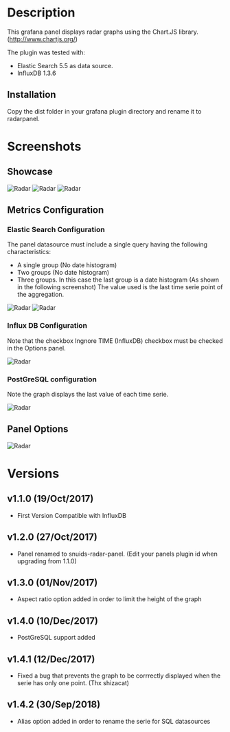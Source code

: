 # Description

This grafana panel displays radar graphs using the Chart.JS library. (http://www.chartjs.org/)

The plugin was tested with:

  * Elastic Search 5.5 as data source.
  * InfluxDB 1.3.6

## Installation

Copy the dist folder in your grafana plugin directory and rename it to radarpanel.

# Screenshots

## Showcase

![Radar](https://raw.githubusercontent.com/snuids/grafana-radar-panel/master/src/img/screenshot-radar-showcase.jpg)
![Radar](https://raw.githubusercontent.com/snuids/grafana-radar-panel/master/src/img/screenshot-radar-showcase2.jpg)
![Radar](https://raw.githubusercontent.com/snuids/grafana-radar-panel/master/src/img/screenshot-radar-showcase3.jpg)

## Metrics Configuration

### Elastic Search Configuration
The panel datasource must include a single query having the following characteristics:
* A single group (No date histogram)
* Two groups (No date histogram)
* Three groups. In this case the last group is a date histogram (As shown in the following screenshot) The value used is the last time serie point of the aggregation.


![Radar](https://raw.githubusercontent.com/snuids/grafana-radar-panel/master/src/img/screenshot-radar-metrics.jpg)
![Radar](https://raw.githubusercontent.com/snuids/grafana-radar-panel/master/src/img/screenshot-radar-metrics2.jpg)

### Influx DB Configuration

Note that the checkbox Ingnore TIME (InfluxDB) checkbox must be checked in the Options panel.

![Radar](https://raw.githubusercontent.com/snuids/grafana-radar-panel/master/src/img/screenshot-radar-metrics3.jpg)

### PostGreSQL configuration

Note the graph displays the last value of each time serie.

![Radar](https://raw.githubusercontent.com/snuids/grafana-radar-panel/master/src/img/screenshot-radar-metrics4.jpg)

## Panel Options

![Radar](https://raw.githubusercontent.com/snuids/grafana-radar-panel/master/src/img/screenshot-radar-options.jpg)

# Versions
## v1.1.0 (19/Oct/2017)
- First Version Compatible with InfluxDB

## v1.2.0 (27/Oct/2017)
- Panel renamed to snuids-radar-panel. (Edit your panels plugin id when upgrading from 1.1.0)

## v1.3.0 (01/Nov/2017)
- Aspect ratio option added in order to limit the height of the graph

## v1.4.0 (10/Dec/2017)
- PostGreSQL support added

## v1.4.1 (12/Dec/2017)
- Fixed a bug that prevents the graph to be corrrectly displayed when the serie has only one point. (Thx shizacat) 

## v1.4.2 (30/Sep/2018)
- Alias option added in order to rename the serie for SQL datasources 
